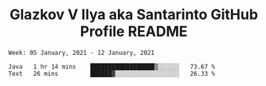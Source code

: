 <h1 align="center">Glazkov V Ilya aka Santarinto GitHub Profile README</h1>

<!--START_SECTION:waka-->
```text
Week: 05 January, 2021 - 12 January, 2021

Java   1 hr 14 mins    ██████████████████▒░░░░░░   73.67 % 
Text   26 mins         ██████▓░░░░░░░░░░░░░░░░░░   26.33 % 
```
<!--END_SECTION:waka-->